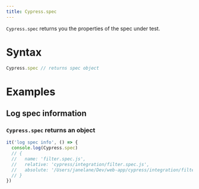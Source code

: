 ```yaml
---
title: Cypress.spec
---
```


`Cypress.spec` returns you the properties of the spec under test.

# Syntax

```javascript
Cypress.spec // returns spec object
```

# Examples

## Log spec information

### `Cypress.spec` returns an object

```js
it('log spec info', () => {
  console.log(Cypress.spec)
  // {
  //   name: 'filter.spec.js',
  //   relative: 'cypress/integration/filter.spec.js',
  //   absolute: '/Users/janelane/Dev/web-app/cypress/integration/filter.spec.js',
  // }
})
```
